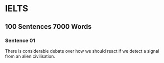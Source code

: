 # IELTS

## 100 Sentences 7000 Words

### Sentence 01

There is considerable debate over how we should react if we detect a signal from an alien civilisation.

